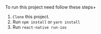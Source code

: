 To run this project need follow these steps+
1. `Clone` this project.
2. Run `npm install` or `yarn install`
3. Run `react-native run-ios`